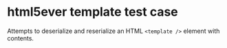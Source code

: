 # html5ever template test case

Attempts to deserialize and reserialize an HTML `<template />` element with contents.
